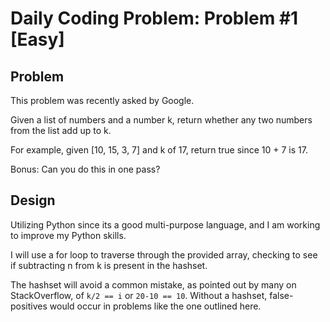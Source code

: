 # Daily Coding Problem: Problem #1 [Easy]

## Problem

This problem was recently asked by Google.

Given a list of numbers and a number k, return whether any two numbers from the list add up to k.

For example, given [10, 15, 3, 7] and k of 17, return true since 10 + 7 is 17.

Bonus: Can you do this in one pass?

## Design

Utilizing Python since its a good multi-purpose language, and I am working to improve my Python skills.

I will use a for loop to traverse through the provided array, checking to see if subtracting n from k is present in the hashset.

The hashset will avoid a common mistake, as pointed out by many on StackOverflow, of `k/2 == i` or `20-10 == 10`. Without a hashset, false-positives would occur in problems like the one outlined here.